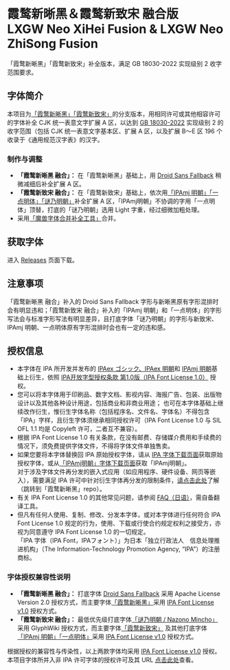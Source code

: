 # 霞鹜新晰黑＆霞鹜新致宋 融合版</br> LXGW Neo XiHei Fusion & LXGW Neo ZhiSong Fusion
「霞鹜新晰黑」「霞鹜新致宋」补全版本，满足 GB 18030-2022 实现级别 2 收字范围要求。
## 字体简介
本项目为[「霞鹜新晰黑」](https://github.com/lxgw/LxgwNeoXiHei)[「霞鹜新致宋」](https://github.com/lxgw/LxgwNeoZhiSong)的分支版本，用相同许可或其他相容许可的字体补全 CJK 统一表意文字扩展 A 区，以达到 [GB 18030-2022](https://openstd.samr.gov.cn/bzgk/gb/newGbInfo?hcno=A1931A578FE14957104988029B0833D3) 实现级别 2 的收字范围（包括 CJK 统一表意文字基本区、扩展 A 区，以及扩展 B～E 区 196 个收录于《通用规范汉字表》的汉字。
### 制作与调整
- **「霞鹜新晰黑 融合」：** 在「霞鹜新晰黑」基础上，用 [Droid Sans Fallback](https://www.maoken.com/freefonts/2428.html) 稍微减细后补全扩展 A 区。
- **「霞鹜新致宋 融合」：** 在「霞鹜新致宋」基础上，依次用[「IPAmj 明朝」](https://moji.or.jp/mojikiban/font/)[「一点明体」](https://github.com/ichitenfont/I.Ming)[「谜乃明朝」](https://github.com/ge9/NazonoMincho)补全扩展 A 区，「IPAmj明朝」不协调的字用「一点明体」顶替，打底的「谜乃明朝」选用 Light 字重，经过细微加粗处理。
- 采用[「魔兽字体合并补全工具」](https://github.com/nowar-fonts/Warcraft-Font-Merger)合并。
## 获取字体
进入 [Releases](https://github.com/lxgw/LxgwNeoXiZhi-Fusion/releases) 页面下载。
## 注意事项
「霞鹜新晰黑 融合」补入的 Droid Sans Fallback 字形与新晰黑原有字形混排时会有明显违和；「霞鹜新致宋 融合」补入的「IPAmj 明朝」和「一点明体」的字形写法会与标准字形写法有明显差异，且打底字体「谜乃明朝」的字形与新致宋、IPAmj 明朝、一点明体原有字形混排时会也有一定的违和感。
## 授权信息
- 本字体在 IPA 所开发并发布的 [IPAex ゴシック、IPAex 明朝](https://moji.or.jp/ipafont)和 [IPAmj 明朝](https://moji.or.jp/mojikiban/font/)基础上衍生，依照 [IPA开放字型授权条款 第1.0版（IPA Font License 1.0）](https://opensource.org/licenses/IPA/) 授权。
- 您可以将本字体用于印刷品、数字文档、影视内容、海报广告、包装、出版物设计以及其他各种设计用途，包括商业和非商业用途；
也可在本字体基础上继续改作衍生，惟衍生字体名称（包括程序名、文件名、字体名）不得包含「IPA」字样，且衍生字体须继承相同授权许可（IPA Font License 1.0 与 SIL OFL 1.1 均是 Copyleft 许可，二者互不兼容）。
- 根据 IPA Font License 1.0 有关条款，在没有邮费、存储媒介费用和手续费的情况下，须免费提供字体文件，不得将字体文件单独售卖。
- 如果您要将本字体替换回 IPA 原始授权字体，请从 [IPA 字体下载页面](https://moji.or.jp/ipafont/ipafontdownload)获取原始授权字体，或从[「IPAmj明朝」字体下载页面](https://moji.or.jp/mojikiban/font/)获取「IPAmj明朝」。  
对于涉及字体文件再分发的嵌入式应用（如应用程序、硬件设备、网页等嵌入），需要满足 IPA 许可中针对衍生字体再分发的限制条件，[请点击此处](https://github.com/lxgw/LxgwNeoXiHei/blob/main/documentation/embedding_instructions.md)了解（跳转到「霞鹜新晰黑」repo）。
- 有关 IPA Font License 1.0 的其他常见问题，请参阅 [FAQ（日语）](https://moji.or.jp/ipafont/faq)，需自备翻译工具。
- 但凡有任何人使用、复制、修改、分发本字体，或对本字体进行任何符合 IPA Font License 1.0 规定的行为，使用、下载或行使合约规定权利之接受方，亦视为同意遵守 IPA Font License 1.0 的一切规定。  
「IPA 字体（IPA Font，IPAフォント）」为日本「独立行政法人　信息处理推进机构」（The Information-Technology Promotion Agency, “IPA”）的注册商标。
### 字体授权兼容性说明
- **「霞鹜新晰黑 融合」：** 打底字体 [Droid Sans Fallback](https://www.maoken.com/freefonts/2428.html) 采用 Apache License Version 2.0 授权方式，而主要字体[「霞鹜新晰黑」](https://github.com/lxgw/LxgwNeoXiHei)采用 [IPA Font License v1.0](IPA_Font_License_Agreement_v1.0.txt) 授权方式。
- **「霞鹜新致宋 融合」：** 最低优先级打底字体[「谜乃明朝 / Nazono Mincho」](https://github.com/ge9/NazonoMincho) 采用 GlyphWiki 授权方式，而主要字体[「霞鹜新致宋」](https://github.com/lxgw/LxgwNeoZhiSong) 及其他打底字体[「IPAmj 明朝」](https://moji.or.jp/mojikiban/font/)[「一点明体」](https://github.com/ichitenfont/I.Ming)采用 [IPA Font License v1.0](IPA_Font_License_Agreement_v1.0.txt) 授权方式。

根据授权的兼容性与传染性，以上两款字体均采用 [IPA Font License v1.0](IPA_Font_License_Agreement_v1.0.txt) 授权。本项目字体所并入非 IPA 许可字体的授权许可及其 URL [点击此处](licenses_of_other_incorporated_fonts.txt)查看。
